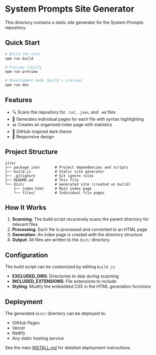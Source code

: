 # System Prompts Site Generator

This directory contains a static site generator for the System Prompts repository.

## Quick Start

```bash
# Build the site
npm run build

# Preview locally
npm run preview

# Development mode (build + preview)
npm run dev
```

## Features

- 🔍 Scans the repository for `.txt`, `.json`, and `.md` files
- 📄 Generates individual pages for each file with syntax highlighting
- 📊 Creates an organized index page with statistics
- 🎨 GitHub-inspired dark theme
- 📱 Responsive design

## Project Structure

```
site/
├── package.json       # Project dependencies and scripts
├── build.js           # Static site generator
├── .gitignore         # Git ignore rules
├── README.md          # This file
└── dist/              # Generated site (created on build)
    ├── index.html     # Main index page
    └── files/         # Individual file pages
```

## How It Works

1. **Scanning**: The build script recursively scans the parent directory for relevant files
2. **Processing**: Each file is processed and converted to an HTML page
3. **Generation**: An index page is created with the directory structure
4. **Output**: All files are written to the `dist/` directory

## Configuration

The build script can be customized by editing `build.js`:

- **EXCLUDED_DIRS**: Directories to skip during scanning
- **INCLUDED_EXTENSIONS**: File extensions to include
- **Styling**: Modify the embedded CSS in the HTML generation functions

## Deployment

The generated `dist/` directory can be deployed to:

- GitHub Pages
- Vercel
- Netlify
- Any static hosting service

See the main [INSTALL.md](../INSTALL.md) for detailed deployment instructions.
